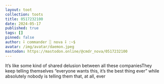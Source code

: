 ```yaml
---
layout: toot
collection: toots
title: 0517232100
date: 2024-05-17
published: true
tags: []
pinned: false
author: ⸸ commander ░ nova ⸸ :~$
avatar: /img/avatar/daemon.jpeg
mastodon: https://mastodon.online/@cmdr_nova/0517232100
---
```


It’s like some kind of shared delusion between all these companiesThey keep telling themselves “everyone wants this, it’s the best thing ever” while absolutely nobody is telling them that, at all, ever
